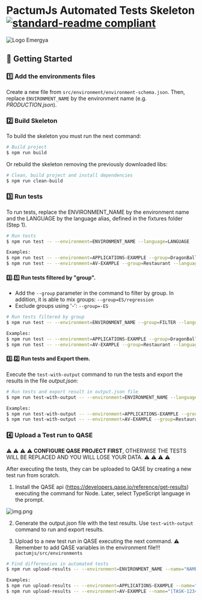 # PactumJs Automated Tests Skeleton [![standard-readme compliant](https://img.shields.io/badge/readme%20style-standard-brightgreen.svg?style=flat-square)](https://github.com/RichardLitt/standard-readme)

![Logo Emergya](../assets/emergya-logo.svg)

## 📐 Getting Started

### 1️⃣ Add the environments files

Create a new file from ```src/environment/environment-schema.json```. Then, replace ```ENVIRONMENT_NAME``` by the environment name (e.g. _PRODUCTION.json_).

### 2️⃣ Build Skeleton

To build the skeleton you must run the next command:

```bash
# Build project
$ npm run build
```

Or rebuild the skeleton removing the previously downloaded libs:

```bash
# Clean, build project and install dependencies
$ npm run clean-build
```

### 3️⃣  Run tests
To run tests, replace the ENVIRONMENT_NAME by the environment name and the LANGUAGE by the language alias, defined in the fixtures folder (Step 1).

```bash
# Run tests
$ npm run test -- --environment=ENVIRONMENT_NAME --language=LANGUAGE

Examples: 
$ npm run test -- --environment=APPLICATIONS-EXAMPLE --group=DragonBall --language=ES
$ npm run test -- --environment=AV-EXAMPLE --group=Restaurant --language=ES
```

#### 3️⃣.1️⃣ Run tests filtered by "group".
* Add the ```--group``` parameter in the command to filter by group. In addition, it is able to mix groups: ```--group=ES/regression```
* Exclude groups using '-': ```--group=-ES```

```bash
# Run tests filtered by group
$ npm run test -- --environment=ENVIRONMENT_NAME --group=FILTER --language=LANGUAGE

Examples: 
$ npm run test -- --environment=APPLICATIONS-EXAMPLE --group=DragonBall --group=ES 
$ npm run test -- --environment=AV-EXAMPLE --group=Restaurant --language=ES --group=Pizza
```

#### 3️⃣.2️⃣ Run tests and Export them.
Execute the ```test-with-output``` command to run the tests and export the results in the file _output.json_:

```bash
# Run tests and export result in output.json file
$ npm run test-with-output -- --environment=ENVIRONMENT_NAME --language=LANGUAGE

Examples: 
$ npm run test-with-output -- --environment=APPLICATIONS-EXAMPLE --group=DragonBall --language=ES
$ npm run test-with-output -- --environment=AV-EXAMPLE --group=Restaurant --language=ES
``` 

### 4️⃣  Upload a Test run to QASE

⚠️ ⚠️ ⚠️ ⚠️ **CONFIGURE QASE PROJECT FIRST**, OTHERWISE THE TESTS WILL BE REPLACED AND YOU WILL LOSE YOUR DATA. ⚠️ ⚠️ ⚠️ ⚠️

After executing the tests, they can be uploaded to QASE by creating a new test run from scratch.

1. Install the QASE api (https://developers.qase.io/reference/get-results) executing the command for Node. Later, select TypeScript language in the prompt.

![img.png](assets/api-qase.png)


2. Generate the output.json file with the test results. Use ```test-with-output``` command to run and export results.

3. Upload to a new test run in QASE executing the next command. ⚠️ Remember to add QASE variables in the environment file!!! ```pactumjs/src/environments```


```bash
# Find differencies in automated tests
$ npm run upload-results -- --environment=ENVIRONMENT_NAME --name="NAME OF THE TEST RUN"

Examples: 
$ npm run upload-results -- --environment=APPLICATIONS-EXAMPLE --name="[TASK-1234] Test run of tests"
$ npm run upload-results -- --environment=AV-EXAMPLE --name="[TASK-1234] Test run of tests"
```
